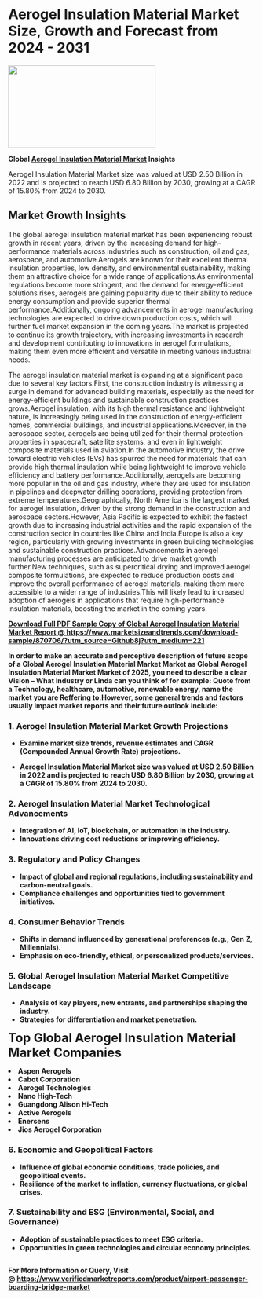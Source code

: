 <H1>Aerogel Insulation Material Market Size, Growth and Forecast from 2024 - 2031</H1><img class="aligncenter size-medium wp-image-584254" src="https://thirdeyenews.in/wp-content/uploads/2024/09/Global-Market-Research-300x168.jpeg" alt="" width="300" height="168" /><p><strong>Global&nbsp;<a href="https://www.marketsizeandtrends.com/download-sample/870706/?utm_source=Github8j?utm_medium=221">Aerogel Insulation Material Market</a> Insights</strong></p><p>Aerogel Insulation Material Market size was valued at USD 2.50 Billion in 2022 and is projected to reach USD 6.80 Billion by 2030, growing at a CAGR of 15.80% from 2024 to 2030.</p><p><h2>Market Growth Insights</h2> <p>The global aerogel insulation material market has been experiencing robust growth in recent years, driven by the increasing demand for high-performance materials across industries such as construction, oil and gas, aerospace, and automotive.Aerogels are known for their excellent thermal insulation properties, low density, and environmental sustainability, making them an attractive choice for a wide range of applications.As environmental regulations become more stringent, and the demand for energy-efficient solutions rises, aerogels are gaining popularity due to their ability to reduce energy consumption and provide superior thermal performance.Additionally, ongoing advancements in aerogel manufacturing technologies are expected to drive down production costs, which will further fuel market expansion in the coming years.The market is projected to continue its growth trajectory, with increasing investments in research and development contributing to innovations in aerogel formulations, making them even more efficient and versatile in meeting various industrial needs.</p> <p><strong><a href="#"></a></strong></p> <p>The aerogel insulation material market is expanding at a significant pace due to several key factors.First, the construction industry is witnessing a surge in demand for advanced building materials, especially as the need for energy-efficient buildings and sustainable construction practices grows.Aerogel insulation, with its high thermal resistance and lightweight nature, is increasingly being used in the construction of energy-efficient homes, commercial buildings, and industrial applications.Moreover, in the aerospace sector, aerogels are being utilized for their thermal protection properties in spacecraft, satellite systems, and even in lightweight composite materials used in aviation.In the automotive industry, the drive toward electric vehicles (EVs) has spurred the need for materials that can provide high thermal insulation while being lightweight to improve vehicle efficiency and battery performance.Additionally, aerogels are becoming more popular in the oil and gas industry, where they are used for insulation in pipelines and deepwater drilling operations, providing protection from extreme temperatures.Geographically, North America is the largest market for aerogel insulation, driven by the strong demand in the construction and aerospace sectors.However, Asia Pacific is expected to exhibit the fastest growth due to increasing industrial activities and the rapid expansion of the construction sector in countries like China and India.Europe is also a key region, particularly with growing investments in green building technologies and sustainable construction practices.Advancements in aerogel manufacturing processes are anticipated to drive market growth further.New techniques, such as supercritical drying and improved aerogel composite formulations, are expected to reduce production costs and improve the overall performance of aerogel materials, making them more accessible to a wider range of industries.This will likely lead to increased adoption of aerogels in applications that require high-performance insulation materials, boosting the market in the coming years.</p> <p><strong><a href="#"></p><p><span class=""><strong>Download Full PDF Sample Copy of Global Aerogel Insulation Material Market Report</strong> @ <a href="https://www.marketsizeandtrends.com/download-sample/870706/?utm_source=Github8j?utm_medium=221" target="_blank">https://www.marketsizeandtrends.com/download-sample/870706/?utm_source=Github8j?utm_medium=221</a></span></p><p>In order to make an accurate and perceptive description of future scope of a Global&nbsp;Aerogel Insulation Material Market Market as Global&nbsp;Aerogel Insulation Material Market Market of 2025, you need to describe a clear Vision &ndash; What Industry or Linda can you think of for example: Quote from a Technology, healthcare, automotive, renewable energy, name the market you are Reffering to.However, some general trends and factors usually impact market reports and their future outlook include:</p><h3>1.&nbsp;<strong>Aerogel Insulation Material Market Growth Projections</strong></h3><ul><li>Examine market size trends, revenue estimates and CAGR (Compounded Annual Growth Rate) projections.</li><li><p>Aerogel Insulation Material Market size was valued at USD 2.50 Billion in 2022 and is projected to reach USD 6.80 Billion by 2030, growing at a CAGR of 15.80% from 2024 to 2030.</p></li></ul><h3>2.&nbsp;<strong>Aerogel Insulation Material Market Technological Advancements</strong></h3><ul><li>Integration of AI, IoT, blockchain, or automation in the industry.</li><li>Innovations driving cost reductions or improving efficiency.</li></ul><h3>3.&nbsp;<strong>Regulatory and Policy Changes</strong></h3><ul><li>Impact of global and regional regulations, including sustainability and carbon-neutral goals.</li><li>Compliance challenges and opportunities tied to government initiatives.</li></ul><h3>4.&nbsp;<strong>Consumer Behavior Trends</strong></h3><ul><li>Shifts in demand influenced by generational preferences (e.g., Gen Z, Millennials).</li><li>Emphasis on eco-friendly, ethical, or personalized products/services.</li></ul><h3>5.&nbsp;<strong>Global Aerogel Insulation Material Market Competitive Landscape</strong></h3><ul><li>Analysis of key players, new entrants, and partnerships shaping the industry.</li><li>Strategies for differentiation and market penetration.</li></ul><p data-pm-slice="1 1 []"><span style="color: inherit; font-family: inherit; font-size: 25px;">Top Global Aerogel Insulation Material Market Companies</span></p><div class="" data-test-id=""><p><li>Aspen Aerogels</li><li> Cabot Corporation</li><li> Aerogel Technologies</li><li> Nano High-Tech</li><li> Guangdong Alison Hi-Tech</li><li> Active Aerogels</li><li> Enersens</li><li> Jios Aerogel Corporation</li></p></div><h3>6.&nbsp;<strong>Economic and Geopolitical Factors</strong></h3><ul><li>Influence of global economic conditions, trade policies, and geopolitical events.</li><li>Resilience of the market to inflation, currency fluctuations, or global crises.</li></ul><h3>7.&nbsp;<strong>Sustainability and ESG (Environmental, Social, and Governance)</strong></h3><ul><li>Adoption of sustainable practices to meet ESG criteria.</li><li>Opportunities in green technologies and circular economy principles.</li></ul><h2><strong style="font-size: 14px;">For More Information or Query, Visit @&nbsp;</strong><a style="background-color: #ffffff; font-size: 14px;" href="https://www.marketsizeandtrends.com/report/aerogel-insulation-material-market/" target="_blank">https://www.verifiedmarketreports.com/product/airport-passenger-boarding-bridge-market</a></h2>